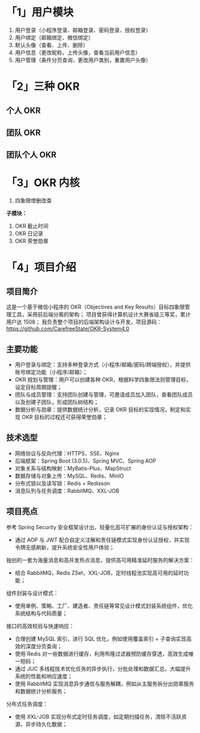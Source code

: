 # 「1」用户模块

1. 用户登录（小程序登录、邮箱登录、密码登录、授权登录）
2. 用户绑定（邮箱绑定、微信绑定）
3. 默认头像（查看、上传、删除）
4. 用户信息（更改昵称，上传头像，查看当前用户信息）
5. 用户管理（条件分页查询，更改用户类别，重置用户头像）


# 「2」三种 OKR

## 个人 OKR

## 团队 OKR

## 团队个人 OKR


# 「3」OKR 内核
1. 四象限增删改查

**子模块：**
1. OKR 截止时间
2. OKR 日记录
3. OKR 荣誉勋章


# 「4」项目介绍

## 项目简介
这是一个基于微信小程序的 OKR（Objectives and Key Results）目标四象限管理工具，采用前后端分离的架构；
项目曾获得计算机设计大赛省级三等奖，累计用户达 1508；
我负责整个项目的后端架构设计与开发，项目源码：https://github.com/CarefreeState/OKR-System4.0

## 主要功能
* 用户登录与绑定：支持多种登录方式（小程序/邮箱/密码/跨端授权），并提供账号绑定功能（小程序/邮箱）；
* OKR 规划与管理：用户可以创建各种 OKR，根据科学四象限法则管理目标，设定目标周期提醒；
* 团队与成员管理：支持团队创建与管理，可邀请成员加入团队，查看团队成员以及创建子团队，形成团队树结构；
* 数据分析与勋章：提供数据统计分析，记录 OKR 目标的实现情况，制定和实现 OKR 目标的过程还可获得荣誉勋章；

## 技术选型
* 网络协议与反向代理：HTTPS、SSE、Nginx
* 后端框架：Spring Boot (3.0.5)、Spring MVC、Spring AOP
* 对象关系与结构映射：MyBatis-Plus、MapStruct
* 数据存储与对象上传：MySQL、Redis、MinIO
* 分布式锁以及读写锁：Redis + Redisson
* 消息队列与任务调度：RabbitMQ、XXL-JOB

## 项目亮点
参考 Spring Security 安全框架设计出，轻量化高可扩展的身份认证与授权架构：
* 通过 AOP 与 JWT 配合自定义注解和责任链模式实现身份认证授权，并实现令牌无感刷新，提升系统安全性用户体验；

独创的一套为海量消息和高并发热点消息，提供高可用精准延时服务的解决方案：
* 结合 RabbitMQ，Redis ZSet，XXL-JOB，定时线程池实现高可用的延时功能；

组件封装与设计模式：
* 使用单例、策略、工厂、建造者、责任链等常见设计模式封装系统组件，优化系统结构与代码质量；

接口的高效校验与快速响应：
* 合理创建 MySQL 索引，进行 SQL 优化，例如使用覆盖索引 + 子查询实现高效的深度分页查询；
* 使用 Redis 对一些数据进行缓存，利用布隆过滤器预防缓存穿透，高效生成唯一短码；
* 通过 JUC 多线程技术优化任务的异步执行，分批处理和数据汇总，大幅提升系统的性能和响应速度；
* 使用 RabbitMQ 实现消息异步通信与服务解耦，例如从主服务拆分出勋章服务和数据统计分析服务；

分布式任务调度：
* 使用 XXL-JOB 实现分布式定时任务调度，如定期扫描任务，清除不活跃资源，异步持久化数据；